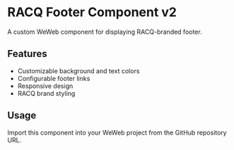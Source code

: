 # RACQ Footer Component v2

A custom WeWeb component for displaying RACQ-branded footer.

## Features
- Customizable background and text colors
- Configurable footer links
- Responsive design
- RACQ brand styling

## Usage
Import this component into your WeWeb project from the GitHub repository URL.